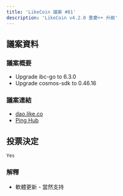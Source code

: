 ```yaml
---
title: 'LikeCoin 議案 #81'
description: 'LikeCoin v4.2.0 重慶++ 升級'
---
```


## 議案資料

### 議案概要

- Upgrade ibc-go to 6.3.0
- Upgrade cosmos-sdk to 0.46.16

### 議案連結
- [dao.like.co](https://dao.like.co/proposals/81)
- [Ping Hub](https://ping.pub/likecoin/gov/81)


## 投票決定
`Yes`

### 解釋
- 軟體更新 - 當然支持
